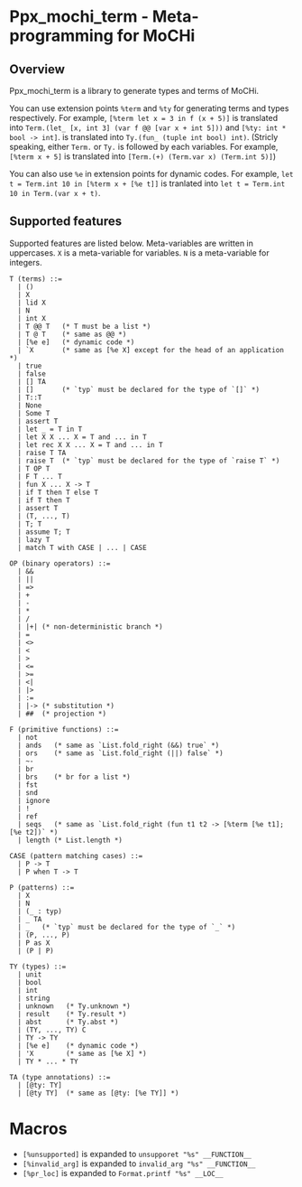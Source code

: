 # Ppx_mochi_term - Meta-programming for MoCHi

## Overview

Ppx_mochi_term is a library to generate types and terms of MoCHi.

You can use extension points `%term` and `%ty` for generating terms and types respectively.
For example, `[%term let x = 3 in f (x + 5)]` is translated into
`Term.(let_ [x, int 3] (var f @@ [var x + int 5]))` and `[%ty: int * bool -> int]`.
is translated into `Ty.(fun_ (tuple int bool) int)`.
(Stricly speaking, either `Term.` or `Ty.` is followed by each variables.
For example, `[%term x + 5]` is translated into `[Term.(+) (Term.var x) (Term.int 5)]`)

You can also use `%e` in extension points for dynamic codes.
For example, `let t = Term.int 10 in [%term x + [%e t]]` is tranlated into
`let t = Term.int 10 in Term.(var x + t)`.

## Supported features

Supported features are listed below.
Meta-variables are written in uppercases.
`X` is a meta-variable for variables.
`N` is a meta-variable for integers.

```
T (terms) ::=
  | ()
  | X
  | lid X
  | N
  | int X
  | T @@ T   (* T must be a list *)
  | T @ T    (* same as @@ *)
  | [%e e]   (* dynamic code *)
  | `X       (* same as [%e X] except for the head of an application *)
  | true
  | false
  | [] TA
  | []       (* `typ` must be declared for the type of `[]` *)
  | T::T
  | None
  | Some T
  | assert T
  | let _ = T in T
  | let X X ... X = T and ... in T
  | let rec X X ... X = T and ... in T
  | raise T TA
  | raise T  (* `typ` must be declared for the type of `raise T` *)
  | T OP T
  | F T ... T
  | fun X ... X -> T
  | if T then T else T
  | if T then T
  | assert T
  | (T, ..., T)
  | T; T
  | assume T; T
  | lazy T
  | match T with CASE | ... | CASE

OP (binary operators) ::=
  | &&
  | ||
  | =>
  | +
  | -
  | *
  | /
  | |+| (* non-deterministic branch *)
  | =
  | <>
  | <
  | >
  | <=
  | >=
  | <|
  | |>
  | :=
  | |-> (* substitution *)
  | ##  (* projection *)

F (primitive functions) ::=
  | not
  | ands   (* same as `List.fold_right (&&) true` *)
  | ors    (* same as `List.fold_right (||) false` *)
  | ~-
  | br
  | brs    (* br for a list *)
  | fst
  | snd
  | ignore
  | !
  | ref
  | seqs   (* same as `List.fold_right (fun t1 t2 -> [%term [%e t1]; [%e t2])` *)
  | length (* List.length *)

CASE (pattern matching cases) ::=
  | P -> T
  | P when T -> T

P (patterns) ::=
  | X
  | N
  | (_ : typ)
  | _ TA
  | _   (* `typ` must be declared for the type of `_` *)
  | (P, ..., P)
  | P as X
  | (P | P)

TY (types) ::=
  | unit
  | bool
  | int
  | string
  | unknown   (* Ty.unknown *)
  | result    (* Ty.result *)
  | abst      (* Ty.abst *)
  | (TY, ..., TY) C
  | TY -> TY
  | [%e e]    (* dynamic code *)
  | 'X        (* same as [%e X] *)
  | TY * ... * TY

TA (type annotations) ::=
  | [@ty: TY]
  | [@ty TY]  (* same as [@ty: [%e TY]] *)
```

# Macros
- `[%unsupported]` is expanded to `unsupporet "%s" __FUNCTION__`
- `[%invalid_arg]` is expanded to `invalid_arg "%s" __FUNCTION__`
- `[%pr_loc]` is expanded to `Format.printf "%s" __LOC__`
